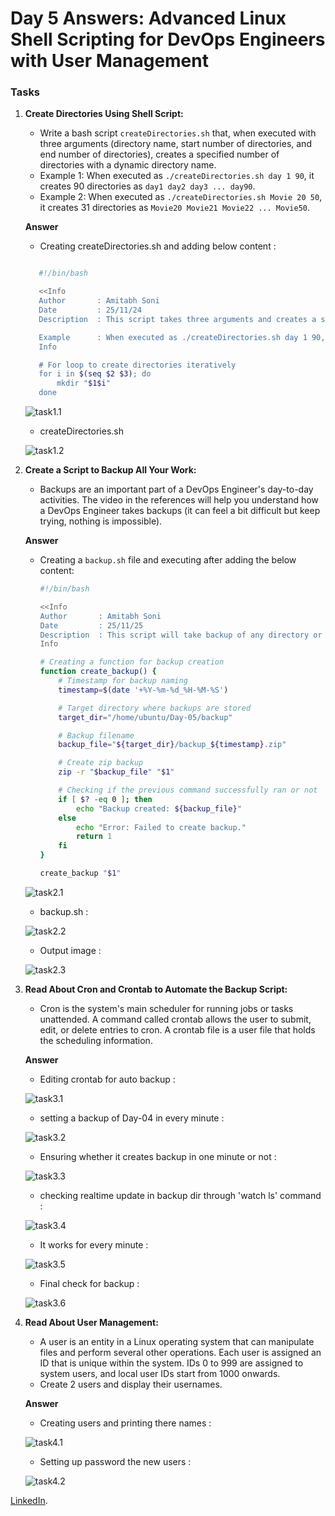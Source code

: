 
# Day 5 Answers: Advanced Linux Shell Scripting for DevOps Engineers with User Management

### Tasks

1. **Create Directories Using Shell Script:**
   - Write a bash script `createDirectories.sh` that, when executed with three arguments (directory name, start number of directories, and end number of directories), creates a specified number of directories with a dynamic directory name.
   - Example 1: When executed as `./createDirectories.sh day 1 90`, it creates 90 directories as `day1 day2 day3 ... day90`.
   - Example 2: When executed as `./createDirectories.sh Movie 20 50`, it creates 31 directories as `Movie20 Movie21 Movie22 ... Movie50`.

   **Answer**
   
   - Creating createDirectories.sh and adding below content : 

   ``` bash

      #!/bin/bash

      <<Info
      Author       : Amitabh Soni
      Date         : 25/11/24
      Description  : This script takes three arguments and creates a specified number of directories at once.

      Example      : When executed as ./createDirectories.sh day 1 90, it creates 90 directories as day1, day2, day3, ... day90.
      Info

      # For loop to create directories iteratively
      for i in $(seq $2 $3); do
          mkdir "$1$i"
      done

   ```

   ![task1.1](image/task1.1.png)   


   - createDirectories.sh

   ![task1.2](image/task1.2.png)   

2. **Create a Script to Backup All Your Work:**
   - Backups are an important part of a DevOps Engineer's day-to-day activities. The video in the references will help you understand how a DevOps Engineer takes backups (it can feel a bit difficult but keep trying, nothing is impossible).

   **Answer**

   - Creating a `backup.sh` file and executing after adding the below content:

      ```bash
      #!/bin/bash

      <<Info
      Author       : Amitabh Soni
      Date         : 25/11/25
      Description  : This script will take backup of any directory or file and store it in the backup directory: /home/ubuntu/Day-05/backup
      Info

      # Creating a function for backup creation
      function create_backup() {
          # Timestamp for backup naming
          timestamp=$(date '+%Y-%m-%d_%H-%M-%S')

          # Target directory where backups are stored
          target_dir="/home/ubuntu/Day-05/backup"

          # Backup filename
          backup_file="${target_dir}/backup_${timestamp}.zip"

          # Create zip backup
          zip -r "$backup_file" "$1"

          # Checking if the previous command successfully ran or not
          if [ $? -eq 0 ]; then
              echo "Backup created: ${backup_file}"
          else
              echo "Error: Failed to create backup."
              return 1
          fi
      }

      create_backup "$1"

      ```

   ![task2.1](image/task2.1.png)


   - backup.sh : 

   ![task2.2](image/task2.2.png)


   - Output image : 

   ![task2.3](image/task2.3.png)

3. **Read About Cron and Crontab to Automate the Backup Script:**
   - Cron is the system's main scheduler for running jobs or tasks unattended. A command called crontab allows the user to submit, edit, or delete entries to cron. A crontab file is a user file that holds the scheduling information.

   **Answer**
   
   - Editing crontab for auto backup : 

   ![task3.1](image/task3.1.png)


   - setting a backup of Day-04 in every minute : 

   ![task3.2](image/task3.2.png)
   

   - Ensuring whether it creates backup in one minute or not : 

   ![task3.3](image/task3.3.png)


   - checking realtime update in backup dir through 'watch ls' command : 

   ![task3.4](image/task3.4.png)


   - It works for every minute :

   ![task3.5](image/task3.5.png)
   

   - Final check for backup : 

   ![task3.6](image/task3.6.png)

4. **Read About User Management:**
   - A user is an entity in a Linux operating system that can manipulate files and perform several other operations. Each user is assigned an ID that is unique within the system. IDs 0 to 999 are assigned to system users, and local user IDs start from 1000 onwards.
   - Create 2 users and display their usernames.

   **Answer**
   
   - Creating users and printing there names : 

   ![task4.1](image/task4.1.png)
   

   - Setting up password the new users : 

   ![task4.2](image/task4.2.png)


[LinkedIn](https://www.linkedin.com/in/amitabh-devops/).
